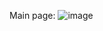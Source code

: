 Main page: ![image](https://github.com/user-attachments/assets/d400917b-c8ca-4117-8fd7-8d446cdb67ac)
